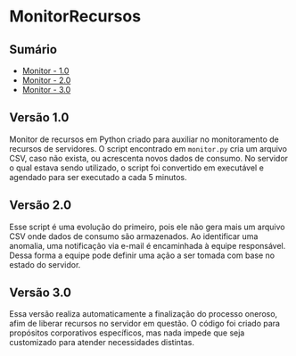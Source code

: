 # MonitorRecursos

## Sumário

* [Monitor - 1.0](#versão-10)
* [Monitor - 2.0](#versão-20)
* [Monitor - 3.0](#versão-30)

## Versão 1.0

Monitor de recursos em Python criado para auxiliar no monitoramento de recursos de servidores. O script encontrado em `monitor.py` cria um arquivo CSV, caso não exista, ou acrescenta novos dados de consumo. No servidor o qual estava sendo utilizado, o script foi convertido em executável e agendado para ser executado a cada 5 minutos.

## Versão 2.0

Esse script é uma evolução do primeiro, pois ele não gera mais um arquivo CSV onde dados de consumo são armazenados. Ao identificar uma anomalia, uma notificação via e-mail é encaminhada à equipe responsável. Dessa forma a equipe pode definir uma ação a ser tomada com base no estado do servidor.

## Versão 3.0

Essa versão realiza automaticamente a finalização do processo oneroso, afim de liberar recursos no servidor em questão. O código foi criado para propósitos corporativos específicos, mas nada impede que seja customizado para atender necessidades distintas.
